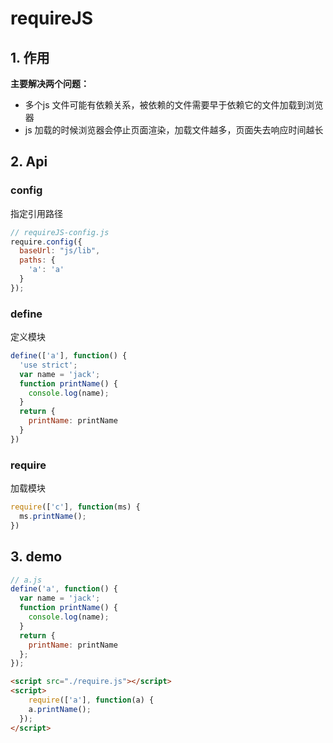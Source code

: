 # requireJS

## 1. 作用

**主要解决两个问题：**

- 多个js 文件可能有依赖关系，被依赖的文件需要早于依赖它的文件加载到浏览器
- js 加载的时候浏览器会停止页面渲染，加载文件越多，页面失去响应时间越长

## 2. Api

### config

指定引用路径

``` js
// requireJS-config.js
require.config({
  baseUrl: "js/lib",
  paths: {
  	'a': 'a'
  }
});
```

### define

定义模块

``` js
define(['a'], function() {
  'use strict';
  var name = 'jack';
  function printName() {
    console.log(name);
  }
  return {
    printName: printName
  }
})
```

### require

加载模块

``` js
require(['c'], function(ms) {
  ms.printName();
})
```

## 3. demo

``` js
// a.js
define('a', function() {
  var name = 'jack';
  function printName() {
    console.log(name);
  }
  return {
    printName: printName
  };
});
```

``` html
<script src="./require.js"></script>
<script>
	require(['a'], function(a) {
    a.printName();
  });
</script>
```

